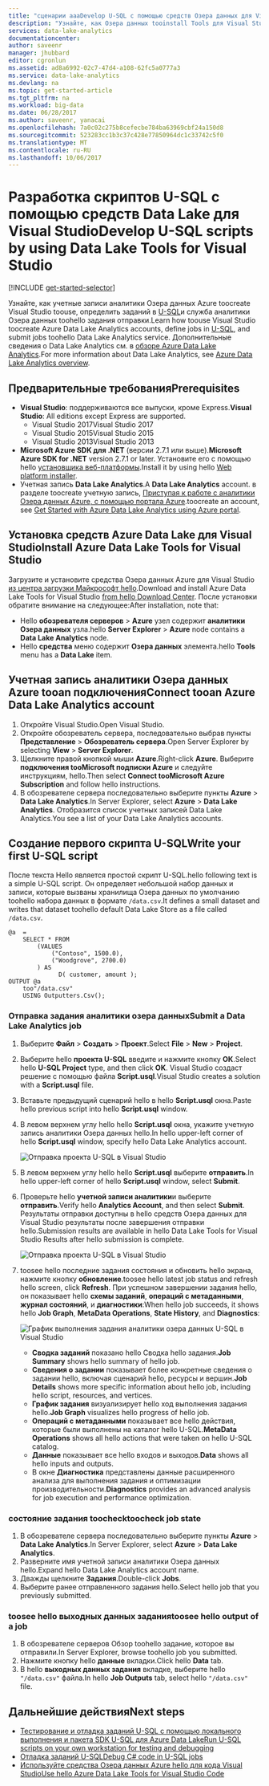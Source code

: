 ```yaml
---
title: "сценарии aaaDevelop U-SQL с помощью средств Озера данных для Visual Studio | Документы Microsoft"
description: "Узнайте, как Озера данных tooinstall Tools для Visual Studio и как toodevelop и тестирования сценарии U-SQL."
services: data-lake-analytics
documentationcenter: 
author: saveenr
manager: jhubbard
editor: cgronlun
ms.assetid: ad8a6992-02c7-47d4-a108-62fc5a0777a3
ms.service: data-lake-analytics
ms.devlang: na
ms.topic: get-started-article
ms.tgt_pltfrm: na
ms.workload: big-data
ms.date: 06/28/2017
ms.author: saveenr, yanacai
ms.openlocfilehash: 7a0c02c275b8cefecbe784ba63969cbf24a150d8
ms.sourcegitcommit: 523283cc1b3c37c428e77850964dc1c33742c5f0
ms.translationtype: MT
ms.contentlocale: ru-RU
ms.lasthandoff: 10/06/2017
---
```

# <a name="develop-u-sql-scripts-by-using-data-lake-tools-for-visual-studio"></a><span data-ttu-id="d5507-103">Разработка скриптов U-SQL с помощью средств Data Lake для Visual Studio</span><span class="sxs-lookup"><span data-stu-id="d5507-103">Develop U-SQL scripts by using Data Lake Tools for Visual Studio</span></span>
[!INCLUDE [get-started-selector](../../includes/data-lake-analytics-selector-get-started.md)]


<span data-ttu-id="d5507-104">Узнайте, как учетные записи аналитики Озера данных Azure toocreate Visual Studio toouse, определить заданий в [U-SQL](data-lake-analytics-u-sql-get-started.md)и служба аналитики Озера данных toohello задания отправки.</span><span class="sxs-lookup"><span data-stu-id="d5507-104">Learn how toouse Visual Studio toocreate Azure Data Lake Analytics accounts, define jobs in [U-SQL](data-lake-analytics-u-sql-get-started.md), and submit jobs toohello Data Lake Analytics service.</span></span> <span data-ttu-id="d5507-105">Дополнительные сведения о Data Lake Analytics см. в [обзоре Azure Data Lake Analytics](data-lake-analytics-overview.md).</span><span class="sxs-lookup"><span data-stu-id="d5507-105">For more information about Data Lake Analytics, see [Azure Data Lake Analytics overview](data-lake-analytics-overview.md).</span></span>


## <a name="prerequisites"></a><span data-ttu-id="d5507-106">Предварительные требования</span><span class="sxs-lookup"><span data-stu-id="d5507-106">Prerequisites</span></span>

* <span data-ttu-id="d5507-107">**Visual Studio**: поддерживаются все выпуски, кроме Express.</span><span class="sxs-lookup"><span data-stu-id="d5507-107">**Visual Studio**: All editions except Express are supported.</span></span>
    * <span data-ttu-id="d5507-108">Visual Studio 2017</span><span class="sxs-lookup"><span data-stu-id="d5507-108">Visual Studio 2017</span></span>
    * <span data-ttu-id="d5507-109">Visual Studio 2015</span><span class="sxs-lookup"><span data-stu-id="d5507-109">Visual Studio 2015</span></span>
    * <span data-ttu-id="d5507-110">Visual Studio 2013</span><span class="sxs-lookup"><span data-stu-id="d5507-110">Visual Studio 2013</span></span>
* <span data-ttu-id="d5507-111">**Microsoft Azure SDK для .NET** (версии 2.7.1 или выше).</span><span class="sxs-lookup"><span data-stu-id="d5507-111">**Microsoft Azure SDK for .NET** version 2.7.1 or later.</span></span>  <span data-ttu-id="d5507-112">Установите его с помощью hello [установщика веб-платформы](http://www.microsoft.com/web/downloads/platform.aspx).</span><span class="sxs-lookup"><span data-stu-id="d5507-112">Install it by using hello [Web platform installer](http://www.microsoft.com/web/downloads/platform.aspx).</span></span>
* <span data-ttu-id="d5507-113">Учетная запись **Data Lake Analytics**.</span><span class="sxs-lookup"><span data-stu-id="d5507-113">A **Data Lake Analytics** account.</span></span> <span data-ttu-id="d5507-114">в разделе toocreate учетную запись, [Приступая к работе с аналитики Озера данных Azure, с помощью портала Azure](data-lake-analytics-get-started-portal.md).</span><span class="sxs-lookup"><span data-stu-id="d5507-114">toocreate an account, see [Get Started with Azure Data Lake Analytics using Azure portal](data-lake-analytics-get-started-portal.md).</span></span>

## <a name="install-azure-data-lake-tools-for-visual-studio"></a><span data-ttu-id="d5507-115">Установка средств Azure Data Lake для Visual Studio</span><span class="sxs-lookup"><span data-stu-id="d5507-115">Install Azure Data Lake Tools for Visual Studio</span></span> 

<span data-ttu-id="d5507-116">Загрузите и установите средства Озера данных Azure для Visual Studio [из центра загрузки Майкрософт hello](http://aka.ms/adltoolsvs).</span><span class="sxs-lookup"><span data-stu-id="d5507-116">Download and install Azure Data Lake Tools for Visual Studio [from hello Download Center](http://aka.ms/adltoolsvs).</span></span> <span data-ttu-id="d5507-117">После установки обратите внимание на следующее:</span><span class="sxs-lookup"><span data-stu-id="d5507-117">After installation, note that:</span></span>
* <span data-ttu-id="d5507-118">Hello **обозревателя серверов** > **Azure** узел содержит **аналитики Озера данных** узла.</span><span class="sxs-lookup"><span data-stu-id="d5507-118">hello **Server Explorer** > **Azure** node contains a **Data Lake Analytics** node.</span></span> 
* <span data-ttu-id="d5507-119">Hello **средства** меню содержит **Озера данных** элемента.</span><span class="sxs-lookup"><span data-stu-id="d5507-119">hello **Tools** menu has a **Data Lake** item.</span></span>

## <a name="connect-tooan-azure-data-lake-analytics-account"></a><span data-ttu-id="d5507-120">Учетная запись аналитики Озера данных Azure tooan подключения</span><span class="sxs-lookup"><span data-stu-id="d5507-120">Connect tooan Azure Data Lake Analytics account</span></span>

1. <span data-ttu-id="d5507-121">Откройте Visual Studio.</span><span class="sxs-lookup"><span data-stu-id="d5507-121">Open Visual Studio.</span></span>
2. <span data-ttu-id="d5507-122">Откройте обозреватель сервера, последовательно выбрав пункты **Представление** > **Обозреватель сервера**.</span><span class="sxs-lookup"><span data-stu-id="d5507-122">Open Server Explorer by selecting **View** > **Server Explorer**.</span></span>
3. <span data-ttu-id="d5507-123">Щелкните правой кнопкой мыши **Azure**.</span><span class="sxs-lookup"><span data-stu-id="d5507-123">Right-click **Azure**.</span></span> <span data-ttu-id="d5507-124">Выберите **подключения tooMicrosoft подписки Azure** и следуйте инструкциям, hello.</span><span class="sxs-lookup"><span data-stu-id="d5507-124">Then select **Connect tooMicrosoft Azure Subscription** and follow hello instructions.</span></span>
4. <span data-ttu-id="d5507-125">В обозревателе сервера последовательно выберите пункты **Azure** > **Data Lake Analytics**.</span><span class="sxs-lookup"><span data-stu-id="d5507-125">In Server Explorer, select **Azure** > **Data Lake Analytics**.</span></span> <span data-ttu-id="d5507-126">Отобразится список учетных записей Data Lake Analytics.</span><span class="sxs-lookup"><span data-stu-id="d5507-126">You see a list of your Data Lake Analytics accounts.</span></span>


## <a name="write-your-first-u-sql-script"></a><span data-ttu-id="d5507-127">Создание первого скрипта U-SQL</span><span class="sxs-lookup"><span data-stu-id="d5507-127">Write your first U-SQL script</span></span>

<span data-ttu-id="d5507-128">После текста Hello является простой скрипт U-SQL.</span><span class="sxs-lookup"><span data-stu-id="d5507-128">hello following text is a simple U-SQL script.</span></span> <span data-ttu-id="d5507-129">Он определяет небольшой набор данных и записи, которые вызваны хранилища Озера данных по умолчанию toohello набора данных в формате `/data.csv`.</span><span class="sxs-lookup"><span data-stu-id="d5507-129">It defines a small dataset and writes that dataset toohello default Data Lake Store as a file called `/data.csv`.</span></span>

```
@a  = 
    SELECT * FROM 
        (VALUES
            ("Contoso", 1500.0),
            ("Woodgrove", 2700.0)
        ) AS 
              D( customer, amount );
OUTPUT @a
    too"/data.csv"
    USING Outputters.Csv();
```

### <a name="submit-a-data-lake-analytics-job"></a><span data-ttu-id="d5507-130">Отправка задания аналитики озера данных</span><span class="sxs-lookup"><span data-stu-id="d5507-130">Submit a Data Lake Analytics job</span></span>

1. <span data-ttu-id="d5507-131">Выберите **Файл** > **Создать** > **Проект**.</span><span class="sxs-lookup"><span data-stu-id="d5507-131">Select **File** > **New** > **Project**.</span></span>

2. <span data-ttu-id="d5507-132">Выберите hello **проекта U-SQL** введите и нажмите кнопку **ОК**.</span><span class="sxs-lookup"><span data-stu-id="d5507-132">Select hello **U-SQL Project** type, and then click **OK**.</span></span> <span data-ttu-id="d5507-133">Visual Studio создаст решение с помощью файла **Script.usql**.</span><span class="sxs-lookup"><span data-stu-id="d5507-133">Visual Studio creates a solution with a **Script.usql** file.</span></span>

3. <span data-ttu-id="d5507-134">Вставьте предыдущий сценарий hello в hello **Script.usql** окна.</span><span class="sxs-lookup"><span data-stu-id="d5507-134">Paste hello previous script into hello **Script.usql** window.</span></span>

4. <span data-ttu-id="d5507-135">В левом верхнем углу hello hello **Script.usql** окна, укажите учетную запись аналитики Озера данных hello.</span><span class="sxs-lookup"><span data-stu-id="d5507-135">In hello upper-left corner of hello **Script.usql** window, specify hello Data Lake Analytics account.</span></span>

    ![Отправка проекта U-SQL в Visual Studio](./media/data-lake-analytics-data-lake-tools-get-started/data-lake-analytics-data-lake-tools-submit-job.png)

5. <span data-ttu-id="d5507-137">В левом верхнем углу hello hello **Script.usql** выберите **отправить**.</span><span class="sxs-lookup"><span data-stu-id="d5507-137">In hello upper-left corner of hello **Script.usql** window, select **Submit**.</span></span>
6. <span data-ttu-id="d5507-138">Проверьте hello **учетной записи аналитики**и выберите **отправить**.</span><span class="sxs-lookup"><span data-stu-id="d5507-138">Verify hello **Analytics Account**, and then select **Submit**.</span></span> <span data-ttu-id="d5507-139">Результаты отправки доступны в hello средств Озера данных для Visual Studio результаты после завершения отправки hello.</span><span class="sxs-lookup"><span data-stu-id="d5507-139">Submission results are available in hello Data Lake Tools for Visual Studio Results after hello submission is complete.</span></span>

    ![Отправка проекта U-SQL в Visual Studio](./media/data-lake-analytics-data-lake-tools-get-started/data-lake-analytics-data-lake-tools-submit-job-advanced.png)
7. <span data-ttu-id="d5507-141">toosee hello последние задания состояния и обновить hello экрана, нажмите кнопку **обновление**.</span><span class="sxs-lookup"><span data-stu-id="d5507-141">toosee hello latest job status and refresh hello screen, click **Refresh**.</span></span> <span data-ttu-id="d5507-142">При успешном завершении задания hello, он показывает hello **схемы заданий**, **операций с метаданными**, **журнал состояний**, и **диагностики**:</span><span class="sxs-lookup"><span data-stu-id="d5507-142">When hello job succeeds, it shows hello **Job Graph**, **MetaData Operations**, **State History**, and **Diagnostics**:</span></span>

    ![График выполнения задания аналитики озера данных U-SQL в Visual Studio](./media/data-lake-analytics-data-lake-tools-get-started/data-lake-analytics-data-lake-tools-performance-graph.png)

   * <span data-ttu-id="d5507-144">**Сводка заданий** показано hello Сводка hello задания.</span><span class="sxs-lookup"><span data-stu-id="d5507-144">**Job Summary** shows hello summary of hello job.</span></span>   
   * <span data-ttu-id="d5507-145">**Сведения о задании** показывает более конкретные сведения о задании hello, включая сценарий hello, ресурсы и вершин.</span><span class="sxs-lookup"><span data-stu-id="d5507-145">**Job Details** shows more specific information about hello job, including hello script, resources, and vertices.</span></span>
   * <span data-ttu-id="d5507-146">**График задания** визуализирует hello ход выполнения задания hello.</span><span class="sxs-lookup"><span data-stu-id="d5507-146">**Job Graph** visualizes hello progress of hello job.</span></span>
   * <span data-ttu-id="d5507-147">**Операций с метаданными** показывает все hello действия, которые были выполнены на каталог hello U-SQL.</span><span class="sxs-lookup"><span data-stu-id="d5507-147">**MetaData Operations** shows all hello actions that were taken on hello U-SQL catalog.</span></span>
   * <span data-ttu-id="d5507-148">**Данные** показывает все hello входов и выходов.</span><span class="sxs-lookup"><span data-stu-id="d5507-148">**Data** shows all hello inputs and outputs.</span></span>
   * <span data-ttu-id="d5507-149">В окне **Диагностика** представлены данные расширенного анализа для выполнения задания и оптимизации производительности.</span><span class="sxs-lookup"><span data-stu-id="d5507-149">**Diagnostics** provides an advanced analysis for job execution and performance optimization.</span></span>

### <a name="toocheck-job-state"></a><span data-ttu-id="d5507-150">состояние задания toocheck</span><span class="sxs-lookup"><span data-stu-id="d5507-150">toocheck job state</span></span>

1. <span data-ttu-id="d5507-151">В обозревателе сервера последовательно выберите пункты **Azure** > **Data Lake Analytics**.</span><span class="sxs-lookup"><span data-stu-id="d5507-151">In Server Explorer, select **Azure** > **Data Lake Analytics**.</span></span> 
2. <span data-ttu-id="d5507-152">Разверните имя учетной записи аналитики Озера данных hello.</span><span class="sxs-lookup"><span data-stu-id="d5507-152">Expand hello Data Lake Analytics account name.</span></span>
3. <span data-ttu-id="d5507-153">Дважды щелкните **Задания**.</span><span class="sxs-lookup"><span data-stu-id="d5507-153">Double-click **Jobs**.</span></span>
4. <span data-ttu-id="d5507-154">Выберите ранее отправленного задания hello.</span><span class="sxs-lookup"><span data-stu-id="d5507-154">Select hello job that you previously submitted.</span></span>

### <a name="toosee-hello-output-of-a-job"></a><span data-ttu-id="d5507-155">toosee hello выходных данных задания</span><span class="sxs-lookup"><span data-stu-id="d5507-155">toosee hello output of a job</span></span>

1. <span data-ttu-id="d5507-156">В обозревателе серверов Обзор toohello задание, которое вы отправили.</span><span class="sxs-lookup"><span data-stu-id="d5507-156">In Server Explorer, browse toohello job you submitted.</span></span>
2. <span data-ttu-id="d5507-157">Нажмите кнопку hello **данные** вкладки.</span><span class="sxs-lookup"><span data-stu-id="d5507-157">Click hello **Data** tab.</span></span>
3. <span data-ttu-id="d5507-158">В hello **выходных данных задания** вкладке, выберите hello `"/data.csv"` файла.</span><span class="sxs-lookup"><span data-stu-id="d5507-158">In hello **Job Outputs** tab, select hello `"/data.csv"` file.</span></span>

## <a name="next-steps"></a><span data-ttu-id="d5507-159">Дальнейшие действия</span><span class="sxs-lookup"><span data-stu-id="d5507-159">Next steps</span></span>

* [<span data-ttu-id="d5507-160">Тестирование и отладка заданий U-SQL с помощью локального выполнения и пакета SDK U-SQL для Azure Data Lake</span><span class="sxs-lookup"><span data-stu-id="d5507-160">Run U-SQL scripts on your own workstation for testing and debugging</span></span>](data-lake-analytics-data-lake-tools-local-run.md)
* [<span data-ttu-id="d5507-161">Отладка заданий U-SQL</span><span class="sxs-lookup"><span data-stu-id="d5507-161">Debug C# code in U-SQL jobs</span></span>](data-lake-analytics-debug-u-sql-jobs.md)
* [<span data-ttu-id="d5507-162">Используйте средства Озера данных Azure hello для кода Visual Studio</span><span class="sxs-lookup"><span data-stu-id="d5507-162">Use hello Azure Data Lake Tools for Visual Studio Code</span></span>](data-lake-analytics-data-lake-tools-for-vscode.md)
